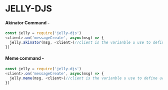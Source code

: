 # JELLY-DJS 
#### Akinator Command - 
```js
const jelly = require('jelly-djs')
<client>.on('messageCreate', async(msg) => {
  jelly.akinator(msg, <client>)//client is the varianble u use to define ur discord client  
})
```
#### Meme command -
```js
const jelly = require('jelly-djs')
<client>.on('messageCreate', async(msg) => {
  jelly.meme(msg, <client>)//client is the varianble u use to define ur discord client  
})
```